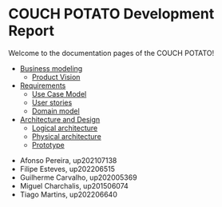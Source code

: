 # COUCH POTATO Development Report
Welcome to the documentation pages of the COUCH POTATO!
 

* [Business modeling](https://github.com/LEIC-ES-2023-24/2LEIC06T1/blob/main/docs/ProductVision.md) 
  * [Product Vision](https://github.com/LEIC-ES-2023-24/2LEIC06T1/blob/main/docs/vision.md)
* [Requirements](https://github.com/LEIC-ES-2023-242LEIC06T1/blob/main/docs/Requirements.md)
  * [Use Case Model](https://github.com/LEIC-ES-2023-24/2LEIC06T1/blob/main/docs/Requirements.md#use-case-model)
  * [User stories](https://github.com/LEIC-ES-2023-24/2LEIC06T1/issues)
  * [Domain model](https://github.com/LEIC-ES-2023-24/2LEIC06T1/blob/main/docs/Requirements.md#domain-model)
* [Architecture and Design](https://github.com/LEIC-ES-2023-24/2LEIC06T1/blob/main/docs/ArchitectureAndDesign.md)
  * [Logical architecture](https://github.com/LEIC-ES-2023-24/2LEIC06T1/blob/main/docs/ArchitectureAndDesign.md#logical-architecture)
  * [Physical architecture](https://github.com/LEIC-ES-2023-24/2LEIC06T1/blob/main/docs/ArchitectureAndDesign.md#physical-architecture)
  * [Prototype](https://github.com/LEIC-ES-2023-24/2LEIC06T1/blob/main/docs/ArchitectureAndDesign.md#vertical-prototype)

- Afonso Pereira, up202107138
- Filipe Esteves, up202206515
- Guilherme Carvalho, up202005369
- Miguel Charchalis, up201506074
- Tiago Martins, up202206640
